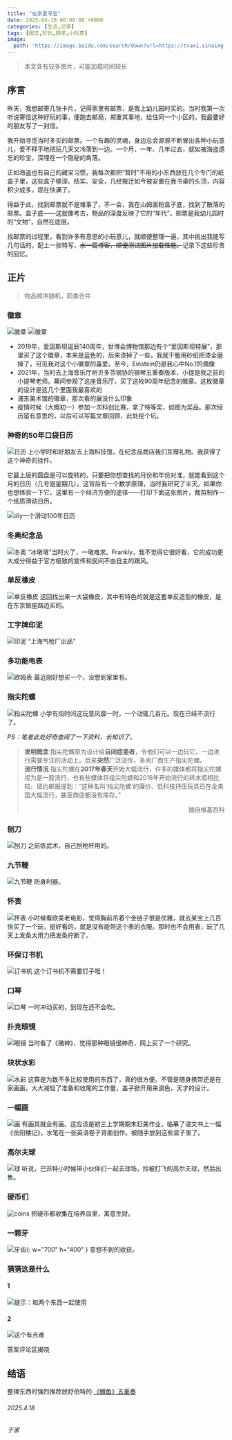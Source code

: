 ```yaml
---
title: "在家里寻宝"
date: 2025-04-18 00:00:00 +0800
categories: [生活,记录]
tags: [图文,好玩,随笔,小玩意]
image:
  path: 'https://image.baidu.com/search/down?url=https://tvax1.sinaimg.cn/large/008ulBlUgy1i0opp9wr2xj30xc0hidib.jpg'
---
```

>本文含有较多图片，可能加载时间较长

## 序言
昨天，我想邮寄几张卡片，记得家里有邮票，是我上幼儿园时买的。当时我第一次听说寄信这种好玩的事，便跑去邮局，郑重其事地，给住同一个小区的，我最要好的朋友写了一封信。

我开始寻觅当时多买的邮票。一个有趣的灵魂，身边总会源源不断冒出各种小玩意儿，爱不释手地把玩几天又冷落到一边。一个月、一年、几年过去，就如被海盗遗忘的珍宝，深埋在一个隐秘的角落。

正如海盗也有自己的藏宝习惯，我每次都把“暂时”不用的小东西放在几个专门的纸盒子里，这些盒子够深、结实、安全，几经搬迁如今被安置在我书桌的头顶，内容积少成多，现在快满了。

得益于此，找到邮票就不是难事了，不一会，我在山姆面粉盒子底，找到了散落的邮票。盒子底——这就像考古，物品的深度反映了它的“年代”。邮票是我幼儿园时的“文物”，自然在底层。

找邮票的过程里，看到许多有意思的小玩意儿，就顺便整理一遍，其中挑出我能写几句话的，配上一张特写，~~水一篇博客，顺便测试图片加载性能。~~记录下这些珍贵的回忆。

## 正片
>物品顺序随机，同类合并

### 徽章
![徽章](https://image.baidu.com/search/down?url=https://tvax4.sinaimg.cn/large/008ulBlUgy1i0mdruf0rij311b0b37ks.jpg)
![徽章](https://image.baidu.com/search/down?url=https://tvax3.sinaimg.cn/large/008ulBlUgy1i0mdrvm1dgj311d0gukcw.jpg)
- 2019年，爱因斯坦诞辰140周年，世博会博物馆那边有个“爱因斯坦特展”，那里买了这个徽章，本来是蓝色的，后来漆掉了一些，我就干脆用砂纸把漆全磨掉了，可见我对这个小徽章的喜爱。至今，Einstein仍是我心中No.1的偶像
- 2021年，当时去上海音乐厅听贝多芬钢协的钢琴五重奏版本，小提是我之前的小提琴老师。幕间参观了这座音乐厅，买了这枚90周年纪念的徽章。这枚徽章的设计是这几个里面我最喜欢的
- 浦东美术馆的徽章，那次看的展没什么印象
- 疫情时候（大概初一）参加一次科创比赛，拿了特等奖，如图为奖品。那次经历蛮有意思的，以后可以写篇文章回顾，此处挖个坑。

### 神奇的50年口袋日历
![日历](https://image.baidu.com/search/down?url=https://tvax3.sinaimg.cn/large/008ulBlUgy1i0mdrtx41cj30y70idnk0.jpg)
上小学时和好朋友去上海科技馆，在纪念品商店我们互赠礼物。我获得了这个神奇的挂件。

它最上层的圆盘是可以旋转的，只要把你想查找的月份和年份对准，就能看到这个月的日历（几号是星期几）。这背后有一个数学原理，当时我研究了半天。如果你也想体验一下它，这里有一个经济方便的途径——打印下面这张图片，裁剪制作一个纸质滑动日历。

![diy一个滑动100年日历](https://image.baidu.com/search/down?url=https://tvax1.sinaimg.cn/large/008ulBlUgy1i0mepwqmk9j30ug0lgk3x.jpg)

### 冬奥纪念品
![冬奥](https://image.baidu.com/search/down?url=https://tvax1.sinaimg.cn/large/008ulBlUgy1i0mdrv2wr0j30jc0k9dxc.jpg)
“冰墩墩”当时火了，一墩难求。Frankly，我不觉得它很好看，它的成功更大成分得益于官方极致的宣传和民间不由自主的跟风。

### 单反橡皮
![单反橡皮](https://image.baidu.com/search/down?url=https://tvax2.sinaimg.cn/large/008ulBlUgy1i0mdry9ugrj335s2dcx6r.jpg)
这回找出来一大袋橡皮，其中有特色的就是这套单反造型的橡皮，是在东京银座路边买的。

### 工字牌印泥
![印泥](https://image.baidu.com/search/down?url=https://tvax2.sinaimg.cn/large/008ulBlUgy1i0mdqm8dgej335s2dcqv7.jpg)
“上海气枪厂出品”

### 多功能电表
![欧姆表](https://image.baidu.com/search/down?url=https://tvax2.sinaimg.cn/large/008ulBlUgy1i0mfgui05jj335s2dcqv5.jpg)
最近刚好想买一个，没想到家里有。

### 指尖陀螺
![指尖陀螺](https://image.baidu.com/search/down?url=https://tvax1.sinaimg.cn/large/008ulBlUgy1i0mdrfag3oj335s2dcqv7.jpg)
小学有段时间这玩意风靡一时，一个动辄几百元。现在已经不流行了。

*PS：笔者此处好奇查阅了一下资料，长知识了。*
>**发明概念**
指尖陀螺原为设计给**自闭症患者**，令他们可以一边玩它，一边进行需要专注的活动上。后来**突然**广泛流传，多间厂商生产指尖陀螺。 <br>
>**流行情况**
指尖陀螺在**2017年春天**开始大幅流行，许多的媒体都将指尖陀螺视为是一股流行，也有些媒体将指尖陀螺和2016年开始流行的转水瓶相比较。纽约邮报提到：“这种名叫‘指尖陀螺’的廉价、低科技抒压玩具已在全美国大幅流行，甚至商店都没有库存。”
><p align="right">摘自维基百科</p>

### 刨刀
![刨刀](https://image.baidu.com/search/down?url=https://tvax1.sinaimg.cn/large/008ulBlUgy1i0mdqwpisnj335s2dcnpg.jpg)
之前练武术，自己刨枪杆用的。

### 九节鞭
![九节鞭](https://image.baidu.com/search/down?url=https://tvax1.sinaimg.cn/large/008ulBlUgy1i0mdrmqhtnj31w02iox6p.jpg)
防身利器。
### 怀表
![怀表](https://image.baidu.com/search/down?url=https://tvax3.sinaimg.cn/large/008ulBlUgy1i0mdrkxltkj335s2dcqv5.jpg)
小时候看欧美老电影，觉得胸前吊着个金链子很是优雅，就去某宝上几百快买了一个玩，挺好看的，就是没有能带这个表的衣服。那时也不会用表，玩了几天上发条太用力把发条拧断了。

### 环保订书机
![订书机](https://image.baidu.com/search/down?url=https://tvax1.sinaimg.cn/large/008ulBlUgy1i0mdqygd8oj31w02io7wh.jpg)
这个订书机不需要钉子哦！

### 口琴
![口琴](https://image.baidu.com/search/down?url=https://tvax1.sinaimg.cn/large/008ulBlUgy1i0mdr28ne1j32io1w0u0x.jpg)
一时冲动买的，到现在还不会吹。

### 扑克眼镜
![眼镜](https://image.baidu.com/search/down?url=https://tvax4.sinaimg.cn/large/008ulBlUgy1i0mdroa8jdj32io1w0qv5.jpg)
当时看了《赌神》，觉得那种眼镜很神奇，网上买了一个研究。

### 块状水彩
![水彩](https://image.baidu.com/search/down?url=https://tvax1.sinaimg.cn/large/008ulBlUgy1i0mdqt7csij335s2dcx6q.jpg)
这算是为数不多比较使用的东西了，真的很方便。不管是随身携带还是在家画画，大大减轻了准备和收尾的工作量，盖子掀开用来调色，天才的设计。

### 一幅画
![画](https://image.baidu.com/search/down?url=https://tvax1.sinaimg.cn/large/008ulBlUgy1i0mffmefd3j335s2dckjl.jpg)
有画具就会有画。这应该是初三上学期期末赶美作业，临摹了语文书上一幅《岳阳楼记》，水笔在一张英语卷子背面创作。被随手放到这些盒子里了。
### 高尔夫球
![球](https://image.baidu.com/search/down?url=https://tvax1.sinaimg.cn/large/008ulBlUgy1i0mdrt1fo9j32io1w07wh.jpg)
听说，巴菲特小时候带小伙伴们一起去球场，捡被打飞的高尔夫球，然后出售。

### 硬币们
![coins](https://image.baidu.com/search/down?url=https://tvax2.sinaimg.cn/large/008ulBlUgy1i0mdr9yj92j335s2dce83.jpg)
把硬币都收集在培养皿里，寓意生财。

### 一颗牙
![牙齿](https://image.baidu.com/search/down?url=https://tvax2.sinaimg.cn/large/008ulBlUgy1i0mdrum66aj30gk0btjx3.jpg){: w="700" h="400" }
意想不到的收获。

### 猜猜这是什么
#### 1
![提示：和两个东西一起使用](https://image.baidu.com/search/down?url=https://tvax3.sinaimg.cn/large/008ulBlUgy1i0mds1s3oej335s2dcb2c.jpg)

#### 2
![这个有点难](https://image.baidu.com/search/down?url=https://tvax1.sinaimg.cn/large/008ulBlUgy1i0mdr3t35dj32io1w0x6p.jpg)

答案评论区揭晓

## 结语
整理东西时强烈推荐放舒伯特的
<a href="https://c6.y.qq.com/base/fcgi-bin/u?__=y7KZlPEDF92w" target="_blank">《鳟鱼》五重奏</a>
###### 2025.4.18
###### 于家
